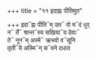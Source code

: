 +++
title = "११ इदाह्नः पीतिमुत"

+++
इदा᳓ह्नः पीति᳓म् उत᳓ वो म᳓दं धुर्  
न᳓ र्ते᳓ श्रान्त᳓स्य सखिया᳓य देवाः᳓  
ते᳓ नून᳓म् अस्मे᳓ ऋभवो व᳓सूनि  
तृती᳓ये अस्मि᳓न् स᳓वने दधात